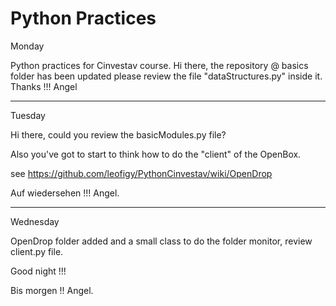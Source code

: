 Python Practices 
===============
Monday

Python practices for Cinvestav course. 
Hi there, the repository @ basics folder has been updated 
please review the file "dataStructures.py" inside it.
Thanks !!! Angel

--------------
Tuesday

Hi there, could you review the basicModules.py file? 

Also you've got to start to think how to do the "client" of the OpenBox. 

see https://github.com/leofigy/PythonCinvestav/wiki/OpenDrop

Auf wiedersehen !!! Angel. 

---------------
Wednesday

OpenDrop folder added and a small class to do the folder monitor,
review client.py file.

Good night !!!

Bis morgen !! Angel. 
